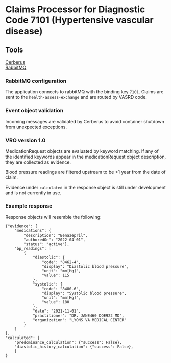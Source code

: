 # Claims Processor for Diagnostic Code 7101 (Hypertensive vascular disease)

## Tools
[Cerberus](https://docs.python-cerberus.org/en/stable/index.html)\
[RabbitMQ](https://www.rabbitmq.com/)

### RabbitMQ configuration
The application connects to rabbitMQ with the binding key `7101`. Claims are sent to the `health-assess-exchange` and are routed by VASRD code. 

### Event object validation
Incoming messages are validated by Cerberus to avoid container shutdown from unexpected exceptions.

### VRO version 1.0

MedicationRequest objects are evaluated by keyword matching. If any of the identified keywords appear in the medicationRequest object description, they are collected as evidence.

Blood pressure readings are filtered upstream to be <1 year from the date of claim. 

Evidence under `calculated` in the response object is still under development and is not currently in use. 

### Example response

Response objects will resemble the following:

```
{"evidence": {
    "medications": {
        "description": "Benazepril",
        "authoredOn": "2022-04-01",
        "status": "active"},
    "bp_readings": [
        {
            "diastolic": {
                "code": "8462-4",
                "display": "Diastolic blood pressure",
                "unit": "mm[Hg]",
                "value": 115
            },
            "systolic": {                
                "code": "8480-6",
                "display": "Systolic blood pressure",
                "unit": "mm[Hg]",
                "value": 180
            },
            "date": "2021-11-01",
            "practitioner": "DR. JANE460 DOE922 MD",
            "organization": "LYONS VA MEDICAL CENTER"
        }
    ]
},
"calculated": {
    "predominance_calculation": {"success": False},
    "diastolic_history_calculation": {"success": False},
    }
}
```